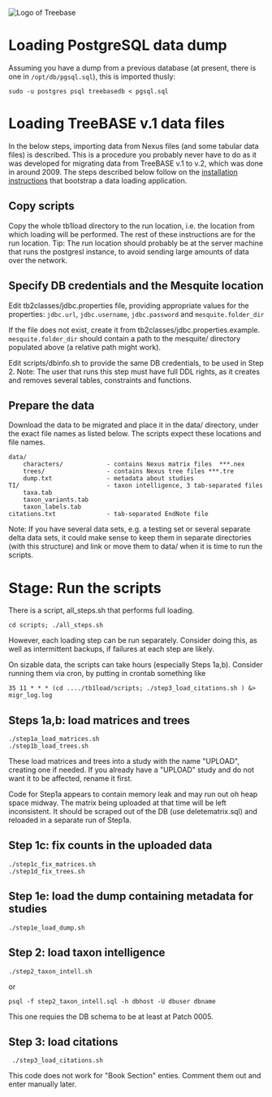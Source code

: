 ![Logo of Treebase](https://treebase.org/treebase-web/images/TreeBASE.png)

Loading PostgreSQL data dump
============================

Assuming you have a dump from a previous database (at present, there is one in `/opt/db/pgsql.sql`), this is imported
thusly:

    sudo -u postgres psql treebasedb < pgsql.sql

Loading TreeBASE v.1 data files
===============================

In the below steps, importing data from Nexus files (and some tabular data files) is described. This is a procedure you
probably never have to do as it was developed for migrating data from TreeBASE v.1 to v.2, which was done in around
2009. The steps described below follow on the [installation instructions](INSTALL.md) that bootstrap a data loading 
application.

Copy scripts
------------

Copy the whole tb1load directory to the run location, i.e. the location from which loading will be performed. The rest of 
these instructions are for the run location. Tip: The run location should probably be at the server machine that runs the 
postgresl instance, to avoid sending large amounts of data over the network.

Specify DB credentials and the Mesquite location
------------------------------------------------

Edit tb2classes/jdbc.properties file, providing appropriate values for the properties: 
`jdbc.url`, `jdbc.username`, `jdbc.password` and `mesquite.folder_dir`

If the file does not exist, create it from tb2classes/jdbc.properties.example. `mesquite.folder_dir` should contain a path 
to the mesquite/ directory populated above (a relative path might work). 

Edit scripts/dbinfo.sh to provide the same DB credentials, to be used in Step 2. Note: The user that runs this step must 
have full DDL rights, as it creates and removes several tables, constraints and functions. 

Prepare the data 
----------------

Download the data to be migrated and place it in the data/ directory, under the exact file names as listed below. The scripts 
expect these locations and file names. 

    data/
        characters/            - contains Nexus matrix files  ***.nex 
        trees/                 - contains Nexus tree files ***.tre 
        dump.txt               - metadata about studies
    TI/                        - taxon intelligence, 3 tab-separated files
        taxa.tab 
        taxon_variants.tab 
        taxon_labels.tab
    citations.txt              - tab-separated EndNote file

Note: If you have several data sets, e.g. a testing set or several separate delta data sets, it could make sense to keep them in 
separate directories (with this structure) and link or move them to data/ when it is time to run the scripts.

Stage: Run the scripts
========================

There is a script, all_steps.sh that performs full loading. 

    cd scripts; ./all_steps.sh

However, each loading step can be run separately. Consider doing this, as well as intermittent backups, if failures at each step 
are likely. 

On sizable data, the scripts can take hours (especially Steps 1a,b). Consider running them via cron, by putting in crontab 
something like 

    35 11 * * * (cd ..../tb1load/scripts; ./step3_load_citations.sh ) &> migr_log.log

Steps 1a,b: load matrices and trees
-----------------------------------

    ./step1a_load_matrices.sh
    ./step1b_load_trees.sh 

These load matrices and trees into a study with the name "UPLOAD", creating one if needed. If you already have a "UPLOAD" study 
and do not want it to be affected, rename it first.

Code for Step1a appears to contain memory leak and may run out oh heap space midway. The matrix being uploaded at that time will 
be left inconsistent. It should be scraped out of the DB (use deletematrix.sql) and reloaded in a separate run of Step1a. 

Step 1c: fix counts in the uploaded data  
----------------------------------------

    ./step1c_fix_matrices.sh 
    ./step1d_fix_trees.sh 

Step 1e: load the dump containing metadata for studies 
------------------------------------------------------ 

    ./step1e_load_dump.sh 

Step 2: load taxon intelligence 
-------------------------------

    ./step2_taxon_intell.sh

or

    psql -f step2_taxon_intell.sql -h dbhost -U dbuser dbname 

This one requies the DB schema to be at least at Patch 0005.

Step 3: load citations
----------------------
 
     ./step3_load_citations.sh

This code does not work for "Book Section" enties. Comment them out and enter manually later. 
